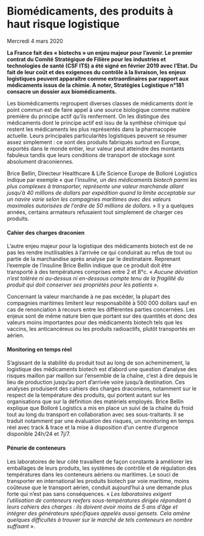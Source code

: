 # Biomédicaments, des produits à haut risque logistique
Mercredi 4 mars 2020

**La France fait des « biotechs » un enjeu majeur pour l’avenir. Le premier contrat du Comité Stratégique de Filière pour les industries et technologies de santé (CSF ITS) a été signé en février 2019 avec l’Etat. Du fait de leur coût et des exigences du contrôle à la livraison, les enjeux logistiques peuvent apparaître comme extraordinaires par rapport aux médicaments issus de la chimie. 
A noter, Stratégies Logistique n°181 consacre un dossier aux biomédicaments.**

Les biomédicaments regroupent diverses classes de médicaments dont le point commun est de faire appel à une source biologique comme matière première du principe actif qu’ils renferment. On les distingue des médicaments dont le principe actif est issu de la synthèse chimique qui restent les médicaments les plus représentés dans la pharmacopée actuelle. Leurs principales particularités logistiques peuvent se résumer assez simplement : ce sont des produits fabriqués surtout en Europe, exportés dans le monde entier, leur valeur peut atteindre des montants fabuleux tandis que leurs conditions de transport de stockage sont absolument draconiennes. 

Brice Bellin, Directeur Healthcare & Life Science Europe de Bolloré Logistics indique par exemple « *que l’insuline, un des médicaments biotech parmi les plus complexes à transporter, représente une valeur marchande allant jusqu’à 40 millions de dollars par expédition quand la limite acceptable sur un navire varie selon les compagnies maritimes avec des valeurs maximales autorisées de l’ordre de 50 millions de dollars.* » Il y a quelques années, certains armateurs refusaient tout simplement de charger ces produits. 

#### Cahier des charges draconien
L’autre enjeu majeur pour la logistique des médicaments biotech est de ne pas les rendre inutilisables à l’arrivée ce qui conduirait au refus de tout ou partie de la marchandise après analyse par le destinataire. Reprenant l’exemple de l’insuline Brice Bellin indique que ce produit doit être transporté à des températures comprises entre 2 et 8°c. « *Aucune déviation n’est tolérée ni au-dessus ni en-dessous compte tenu de la fragilité du produit qui doit conserver ses propriétés pour les patients* ». 

Concernant la valeur marchande à ne pas excéder, la plupart des compagnies maritimes limitent leur responsabilité à 500 000 dollars sauf en cas de renonciation à recours entre les différentes parties concernées. Les enjeux sont de même nature bien que portant sur des quantités et donc des valeurs moins importantes pour des médicaments biotech tels que les vaccins, les anticancéreux ou les produits radioactifs, plutôt transportés en aérien. 

#### Monitoring en temps réel
S’agissant de la stabilité du produit tout au long de son acheminement, la logistique des médicaments biotech est d’abord une question d’analyse des risques maillon par maillon sur l’ensemble de la chaîne, c’est à dire depuis le lieu de production jusqu’au port d’arrivée voire jusqu’à destination. Ces analyses produisent des cahiers des charges draconiens, notamment sur le respect de la température des produits, qui portent autant sur les organisations que sur la définition des matériels employés. Brice Bellin explique que Bolloré Logistics a mis en place un suivi de la chaîne du froid tout au long du transport en collaboration avec ses sous-traitants. Il se traduit notamment par une évaluation des risques, un monitoring en temps réel avec track & trace et la mise à disposition d’un centre d’urgence disponible 24h/24 et 7j/7.


#### Pénurie de conteneurs
Les laboratoires de leur côté travaillent de façon constante à améliorer les emballages de leurs produits, les systèmes de contrôle et de régulation des températures dans les conteneurs aériens ou maritimes. Le souci de transporter en international les produits biotech par voie maritime, moins coûteuse que le transport aérien, conduit aujourd’hui à une demande plus forte qui n’est pas sans conséquences. « *Les laboratoires exigent l’utilisation de conteneurs reefers sous-températures dirigée répondant à leurs cahiers des charges : ils doivent avoir moins de 5 ans d’âge et intégrer des générateurs spécifiques appelés aussi gensets. Cela amène quelques difficultés à trouver sur le marché de tels conteneurs en nombre suffisant* ».
